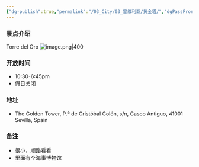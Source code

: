 ```yaml
---
{"dg-publish":true,"permalink":"/03_City/03_塞维利亚/黄金塔/","dgPassFrontmatter":true}
---
```


### 景点介绍
Torre del Oro
![image.png|400](https://obsidan-1314364309.cos.ap-beijing.myqcloud.com/obsidan/20250306232923248.png)

### 开放时间
+ 10:30-6:45pm
+ 假日关闭
### 地址
+ The Golden Tower, P.º de Cristóbal Colón, s/n, Casco Antiguo, 41001 Sevilla, Spain
### 备注
+ 很小，顺路看看
+ 里面有个海事博物馆
